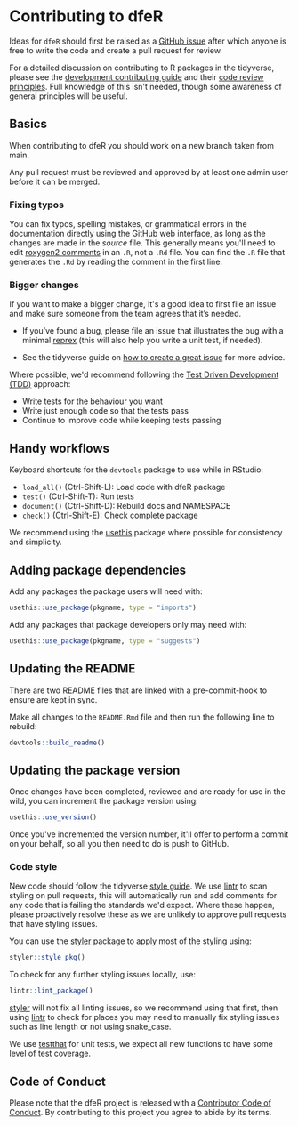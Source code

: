 # Contributing to dfeR

Ideas for `dfeR` should first be raised as a [GitHub issue](https://github.com/dfe-analytical-services/dfeR) after which anyone is free to write the code and create a pull request for review. 

For a detailed discussion on contributing to R packages in the tidyverse, please see the [development contributing guide](https://rstd.io/tidy-contrib) and their [code review principles](https://code-review.tidyverse.org/). Full knowledge of this isn't needed, though some awareness of general principles will be useful.

## Basics

When contributing to dfeR you should work on a new branch taken from main.

Any pull request must be reviewed and approved by at least one admin user before it can be merged. 

### Fixing typos

You can fix typos, spelling mistakes, or grammatical errors in the documentation directly using the GitHub web interface, as long as the changes are made in the _source_ file. 
This generally means you'll need to edit [roxygen2 comments](https://roxygen2.r-lib.org/articles/roxygen2.html) in an `.R`, not a `.Rd` file. 
You can find the `.R` file that generates the `.Rd` by reading the comment in the first line.

### Bigger changes

If you want to make a bigger change, it's a good idea to first file an issue and make sure someone from the team agrees that it’s needed. 

- If you’ve found a bug, please file an issue that illustrates the bug with a minimal 
[reprex](https://www.tidyverse.org/help/#reprex) (this will also help you write a unit test, if needed).

- See the tidyverse guide on [how to create a great issue](https://code-review.tidyverse.org/issues/) for more advice.

Where possible, we'd recommend following the [Test Driven Development (TDD)](https://testdriven.io/test-driven-development/) approach:

- Write tests for the behaviour you want
- Write just enough code so that the tests pass
- Continue to improve code while keeping tests passing

## Handy workflows

Keyboard shortcuts for the `devtools` package to use while in RStudio:
- `load_all()` (Ctrl-Shift-L): Load code with dfeR package
- `test()` (Ctrl-Shift-T): Run tests
- `document()` (Ctrl-Shift-D): Rebuild docs and NAMESPACE
- `check()` (Ctrl-Shift-E): Check complete package

We recommend using the [usethis](https://usethis.r-lib.org/index.html) package where possible for consistency and simplicity.

## Adding package dependencies

Add any packages the package users will need with:
``` r
usethis::use_package(pkgname, type = "imports")
```

Add any packages that package developers only may need with:
``` r
usethis::use_package(pkgname, type = "suggests")
```

## Updating the README

There are two README files that are linked with a pre-commit-hook to ensure are kept in sync.

Make all changes to the `README.Rmd` file and then run the following line to rebuild:

``` r
devtools::build_readme()
```

## Updating the package version

Once changes have been completed, reviewed and are ready for use in the wild, you can increment the package version using:
``` r
usethis::use_version()
```

Once you've incremented the version number, it'll offer to perform a commit on your behalf, so all you then need to do is push to GitHub.

### Code style

New code should follow the tidyverse [style guide](https://style.tidyverse.org). We use [lintr](https://lintr.r-lib.org/articles/lintr.html) to scan styling on pull requests, this will automatically run and add comments for any code that is failing the standards we'd expect. Where these happen, please proactively resolve these as we are unlikely to approve pull requests that have styling issues.

You can use the [styler](https://CRAN.R-project.org/package=styler) package to apply most of the styling using:

``` r
styler::style_pkg()
```

To check for any further styling issues locally, use:

``` r
lintr::lint_package()
```

[styler](https://CRAN.R-project.org/package=styler) will not fix all linting issues, so we recommend using that first, then using [lintr](https://lintr.r-lib.org/articles/lintr.html) to check for places you may need to manually fix styling issues such as line length or not using snake_case.

We use [testthat](https://cran.r-project.org/package=testthat) for unit tests, we expect all new functions to have some level of test coverage.  

## Code of Conduct

Please note that the dfeR project is released with a [Contributor Code of Conduct](CODE_OF_CONDUCT.md). By contributing to this project you agree to abide by its terms.
